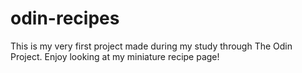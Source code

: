 # odin-recipes
This is my very first project made during my study through The Odin Project. Enjoy looking at my miniature recipe page!